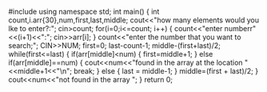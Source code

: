 #include<iostream>
using namespace std;
int main()
{
  int count,i.arr{30},num,first,last,middle;
  cout<<"how many elements would you lke to enter?:";
  cin>count;
  for(i=0;i<=count; i++)
  {
   count<<"enter numberr"<<(i+1)<<":";
   cin>>arr[i];
  }
  count<<"enter the number that you want to search;";
  CIN>>NUM;
  first=0;
  last-count-1;
  middle-(first+last)/2;
  while(first<=last)
  {
    if(arr[middle]<num)
    {
     first=middle+1;
    }
  else if(arr[middle]==num)
  {
   cout<<num<<"found in the array  at the location "<<middle+1<<"\n";
   break;
  }
  else {
        last = middle-1;
  }
  middle=(first + last)/2;
  }
  cout<<num<<"not found in the array ";
  }
  return 0;
                   
